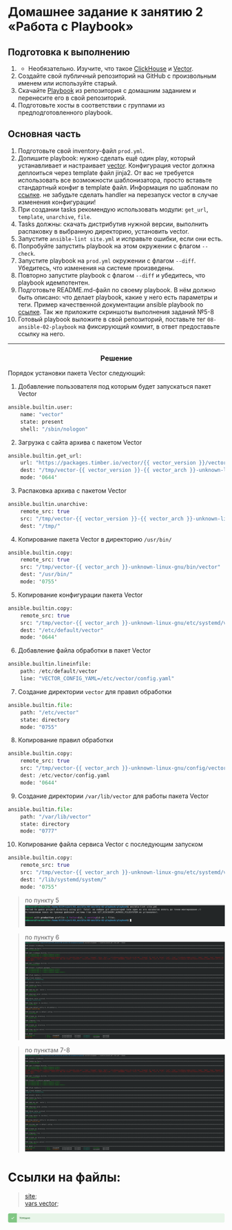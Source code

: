 # Домашнее задание к занятию 2 «Работа с Playbook»

## Подготовка к выполнению

1. * Необязательно. Изучите, что такое [ClickHouse](https://www.youtube.com/watch?v=fjTNS2zkeBs) и [Vector](https://www.youtube.com/watch?v=CgEhyffisLY).
2. Создайте свой публичный репозиторий на GitHub с произвольным именем или используйте старый.
3. Скачайте [Playbook](./playbook/) из репозитория с домашним заданием и перенесите его в свой репозиторий.
4. Подготовьте хосты в соответствии с группами из предподготовленного playbook.

## Основная часть

1. Подготовьте свой inventory-файл `prod.yml`.
2. Допишите playbook: нужно сделать ещё один play, который устанавливает и настраивает [vector](https://vector.dev). Конфигурация vector должна деплоиться через template файл jinja2. От вас не требуется использовать все возможности шаблонизатора, просто вставьте стандартный конфиг в template файл. Информация по шаблонам по [ссылке](https://www.dmosk.ru/instruktions.php?object=ansible-nginx-install). не забудьте сделать handler на перезапуск vector в случае изменения конфигурации!
3. При создании tasks рекомендую использовать модули: `get_url`, `template`, `unarchive`, `file`.
4. Tasks должны: скачать дистрибутив нужной версии, выполнить распаковку в выбранную директорию, установить vector.
5. Запустите `ansible-lint site.yml` и исправьте ошибки, если они есть.
6. Попробуйте запустить playbook на этом окружении с флагом `--check`.
7. Запустите playbook на `prod.yml` окружении с флагом `--diff`. Убедитесь, что изменения на системе произведены.
8. Повторно запустите playbook с флагом `--diff` и убедитесь, что playbook идемпотентен.
9. Подготовьте README.md-файл по своему playbook. В нём должно быть описано: что делает playbook, какие у него есть параметры и теги. Пример качественной документации ansible playbook по [ссылке](https://github.com/opensearch-project/ansible-playbook). Так же приложите скриншоты выполнения заданий №5-8
10. Готовый playbook выложите в свой репозиторий, поставьте тег `08-ansible-02-playbook` на фиксирующий коммит, в ответ предоставьте ссылку на него.

---

### <div style="text-align: center;">Решение</div>
Порядок установки пакета Vector следующий:
1. Добавление пользователя под которым будет запускаться пакет Vector 
``` terraform
ansible.builtin.user:
    name: "vector"
    state: present
    shell: "/sbin/nologon"
```
2. Загрузка с сайта архива с пакетом Vector 
``` terraform
ansible.builtin.get_url:
    url: "https://packages.timber.io/vector/{{ vector_version }}/vector-{{ vector_version }}-{{ vector_arch }}-unknown-linux-gnu.tar.gz"
    dest: "/tmp/vector-{{ vector_version }}-{{ vector_arch }}-unknown-linux-gnu.tar.gz"
    mode: '0644'
```
3. Распаковка архива с пакетом Vector 
``` terraform
ansible.builtin.unarchive:
    remote_src: true
    src: "/tmp/vector-{{ vector_version }}-{{ vector_arch }}-unknown-linux-gnu.tar.gz"
    dest: "/tmp/"
```
4. Копирование пакета Vector в директорию `/usr/bin/`
``` terraform
ansible.builtin.copy:
    remote_src: true
    src: "/tmp/vector-{{ vector_arch }}-unknown-linux-gnu/bin/vector"
    dest: "/usr/bin/"
    mode: '0755'
```
5. Копирование конфигурации пакета Vector
``` terraform
ansible.builtin.copy:
    remote_src: true
    src: "/tmp/vector-{{ vector_arch }}-unknown-linux-gnu/etc/systemd/vector.default"
    dest: "/etc/default/vector"
    mode: '0644'
```
6. Добавление файла обработки в пакет Vector
``` terraform
ansible.builtin.lineinfile:
    path: /etc/default/vector
    line: "VECTOR_CONFIG_YAML=/etc/vector/config.yaml"
```
7. Создание директории `vector` для правил обработки
``` terraform
ansible.builtin.file:
    path: "/etc/vector"
    state: directory
    mode: "0755"
```
8. Копирование правил обработки
``` terraform
ansible.builtin.copy:
    remote_src: true
    src: "/tmp/vector-{{ vector_arch }}-unknown-linux-gnu/config/vector.yaml"
    dest: /etc/vector/config.yaml
    mode: '0644'
```
9. Создание директории `/var/lib/vector` для работы пакета Vector
``` terraform
ansible.builtin.file:
    path: "/var/lib/vector"
    state: directory
    mode: "0777"
```
10. Копирование файла сервиса Vector с последующим запуском
``` terraform
ansible.builtin.copy:
    remote_src: true
    src: "/tmp/vector-{{ vector_arch }}-unknown-linux-gnu/etc/systemd/vector.service"
    dest: "/lib/systemd/system/"
    mode: '0755'
```

>по пункту 5
![localImage](./screen_III.02.5.png)    

>по пункту 6
![localImage](./screen_III.02.6.png) 

>по пунктам 7-8
![localImage](./screen_III.02.7-8.png) 

# Ссылки на файлы:
>[site](./site.yml);    
>[vars vector](./group_vars/vector/vars.yml);    

![localImage](./Yes.png)
